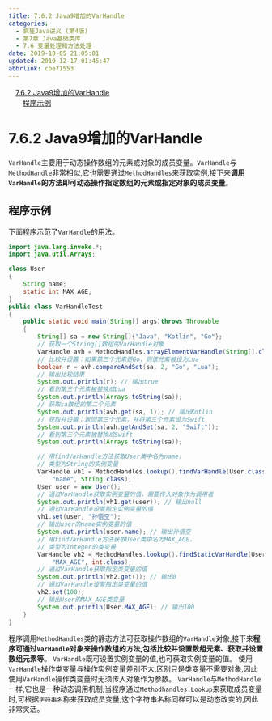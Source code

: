```yaml
---
title: 7.6.2 Java9增加的VarHandle
categories: 
  - 疯狂Java讲义 (第4版)
  - 第7章 Java基础类库
  - 7.6 变量处理和方法处理
date: 2019-10-05 21:05:01
updated: 2019-12-17 01:45:47
abbrlink: cbe71553
---
```

<div id='my_toc'><a href="/JavaReadingNotes/cbe71553/#7.6.2-Java9增加的VarHandle" class="header_1">7.6.2 Java9增加的VarHandle</a><br><a href="/JavaReadingNotes/cbe71553/#程序示例" class="header_2">程序示例</a><br></div>
<style>
    .header_1{
        margin-left: 1em;
    }
    .header_2{
        margin-left: 2em;
    }
    .header_3{
        margin-left: 3em;
    }
    .header_4{
        margin-left: 4em;
    }
    .header_5{
        margin-left: 5em;
    }
    .header_6{
        margin-left: 6em;
    }
</style>
<!--more-->
<script>if (navigator.platform.search('arm')==-1){document.getElementById('my_toc').style.display = 'none';}
var e,p = document.getElementsByTagName('p');while (p.length>0) {e = p[0];e.parentElement.removeChild(e);}
</script>

<!--end-->
<!--SSTStart-->
# 7.6.2 Java9增加的VarHandle #
`VarHandle`主要用于动态操作数组的元素或对象的成员变量。`VarHandle`与`MethodHandle`非常相似,它也需要通过`MethodHandles`来获取实例,接下来**调用`VarHandle`的方法即可动态操作指定数组的元素或指定对象的成员变量**。
<!--SSTStop-->
## 程序示例 ##
下面程序示范了`VarHandle`的用法。
```java
import java.lang.invoke.*;
import java.util.Arrays;

class User
{
    String name;
    static int MAX_AGE;
}
public class VarHandleTest
{
    public static void main(String[] args)throws Throwable
    {
        String[] sa = new String[]{"Java", "Kotlin", "Go"};
        // 获取一个String[]数组的VarHandle对象
        VarHandle avh = MethodHandles.arrayElementVarHandle(String[].class);
        // 比较并设置：如果第三个元素是Go，则该元素被设为Lua
        boolean r = avh.compareAndSet(sa, 2, "Go", "Lua");
        // 输出比较结果
        System.out.println(r); // 输出true
        // 看到第三个元素被替换成Lua
        System.out.println(Arrays.toString(sa));
        // 获取sa数组的第二个元素
        System.out.println(avh.get(sa, 1)); // 输出Kotlin
        // 获取并设置：返回第三个元素，并将第三个元素设为Swift
        System.out.println(avh.getAndSet(sa, 2, "Swift"));
        // 看到第三个元素被替换成Swift
        System.out.println(Arrays.toString(sa));

        // 用findVarHandle方法获取User类中名为name，
        // 类型为String的实例变量
        VarHandle vh1 = MethodHandles.lookup().findVarHandle(User.class,
            "name", String.class);
        User user = new User();
        // 通过VarHandle获取实例变量的值，需要传入对象作为调用者
        System.out.println(vh1.get(user)); // 输出null
        // 通过VarHandle设置指定实例变量的值
        vh1.set(user, "孙悟空");
        // 输出user的name实例变量的值
        System.out.println(user.name); // 输出孙悟空
        // 用findVarHandle方法获取User类中名为MAX_AGE，
        // 类型为Integer的类变量
        VarHandle vh2 = MethodHandles.lookup().findStaticVarHandle(User.class,
            "MAX_AGE", int.class);
        // 通过VarHandle获取指定类变量的值
        System.out.println(vh2.get()); // 输出0
        // 通过VarHandle设置指定类变量的值
        vh2.set(100);
        // 输出User的MAX_AGE类变量
        System.out.println(User.MAX_AGE); // 输出100
    }
}
```
<!--SSTStart-->
程序调用`MethodHandles`类的静态方法可获取操作数组的`VarHandle`对象,接下来**程序可通过`VarHandle`对象来操作数组的方法,包括比较并设置数组元素、获取并设置数组元素等**。
`VarHandle`既可设置实例变量的值,也可获取实例变量的值。
使用`VarHandle`操作类变量与操作实例变量差别不大,区别只是类变量不需要对象,因此使用`VarHandle`操作类变量时无须传入对象作为参数。
`VarHandle`与`MethodHandle`一样,它也是一种动态调用机制,当程序通过`Methodhandles.Lookup`来获取成员变量时,可根据`字符串名`称来获取成员变量,这个字符串名称同样可以是动态改变的,因此非常灵活。
<!--SSTStop-->
